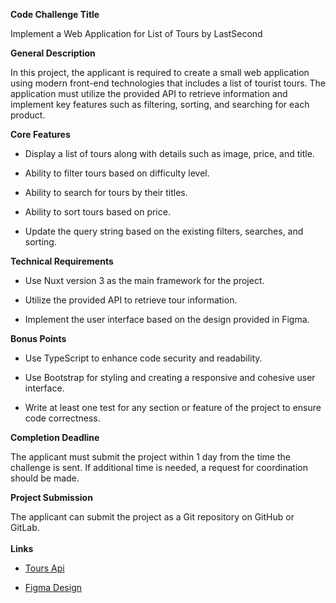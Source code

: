 **Code Challenge Title**

Implement a Web Application for List of Tours by LastSecond

**General Description**

In this project, the applicant is required to create a small web application using modern front-end technologies that includes a list of tourist tours. The application must utilize the provided API to retrieve information and implement key features such as filtering, sorting, and searching for each product.

**Core Features**

- Display a list of tours along with details such as image, price, and title.

- Ability to filter tours based on difficulty level.

- Ability to search for tours by their titles.

- Ability to sort tours based on price.

- Update the query string based on the existing filters, searches, and sorting.

**Technical Requirements**

- Use Nuxt version 3 as the main framework for the project.

- Utilize the provided API to retrieve tour information.

- Implement the user interface based on the design provided in Figma.

**Bonus Points**

- Use TypeScript to enhance code security and readability.

- Use Bootstrap for styling and creating a responsive and cohesive user interface.

- Write at least one test for any section or feature of the project to ensure code correctness.

**Completion Deadline**

The applicant must submit the project within 1 day from the time the challenge is sent. If additional time is needed, a request for coordination should be made.

**Project Submission**

The applicant can submit the project as a Git repository on GitHub or GitLab.\
\
**Links**

- [Tours Api](https://b473f46c-ea24-4b70-9d78-eb674e6a71f6.mock.pstmn.io/tours)

- [Figma Design](https://www.figma.com/design/VmeF36Zv7hdKdKpj76OFIl/lastsecond-code-challenge?node-id=0-1\&t=QOwVr8CA1CgF1DKd-1)
